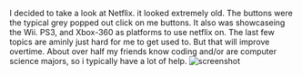 I decided to take a look at Netflix. it looked extremely old. The buttons were the typical grey popped out click on me buttons. It also was showcaseing the Wii. PS3, and Xbox-360 as platforms to use netflix on. 
The last few topics are aminly just hard for me to get used to. But that will improve overtime. About over half my friends know coding and/or are computer science majors, so i typically have a lot of help.
![screenshot](C:\Users\sammi\OneDrive\Documents\GitHub\MART341-WebDesign\assignment-05\images\screenshot.PNG)